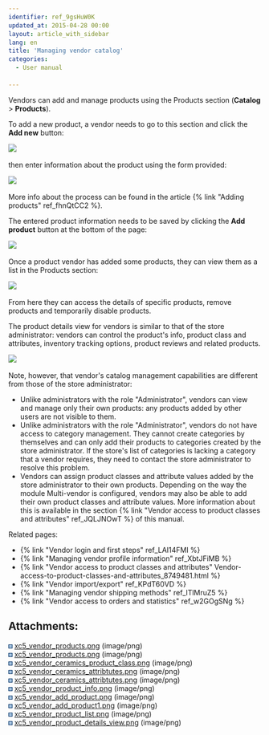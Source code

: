 ```yaml
---
identifier: ref_9gsHuW0K
updated_at: 2015-04-28 00:00
layout: article_with_sidebar
lang: en
title: 'Managing vendor catalog'
categories:
  - User manual

---
```



Vendors can add and manage products using the Products section (**Catalog** > **Products**).

To add a new product, a vendor needs to go to this section and click the **Add new** button:

![]({{site.baseurl}}/attachments/8749388/8716908.png?effects=drop-shadow)

then enter information about the product using the form provided:

![]({{site.baseurl}}/attachments/8749388/8717030.png?effects=drop-shadow)

More info about the process can be found in the article {% link "Adding products" ref_fhnQtCC2 %}. 

The entered product information needs to be saved by clicking the **Add product** button at the bottom of the page:

![]({{site.baseurl}}/attachments/8749388/8717031.png?effects=drop-shadow)

Once a product vendor has added some products, they can view them as a list in the Products section:

![]({{site.baseurl}}/attachments/8749388/8717111.png?effects=drop-shadow)

From here they can access the details of specific products, remove products and temporarily disable products. 

The product details view for vendors is similar to that of the store administrator: vendors can control the product's info, product class and attributes, inventory tracking options, product reviews and related products.

![]({{site.baseurl}}/attachments/8749388/8717120.png?effects=drop-shadow)

Note, however, that vendor's catalog management capabilities are different from those of the store administrator:

*   Unlike administrators with the role "Administrator", vendors can view and manage only their own products: any products added by other users are not visible to them.
*   Unlike administrators with the role "Administrator", vendors do not have access to category management. They cannot create categories by themselves and can only add their products to categories created by the store administrator. If the store's list of categories is lacking a category that a vendor requires, they need to contact the store administrator to resolve this problem.
*   Vendors can assign product classes and attribute values added by the store administrator to their own products. Depending on the way the module Multi-vendor is configured, vendors may also be able to add their own product classes and attribute values. More information about this is available in the section {% link "Vendor access to product classes and attributes" ref_JQLJNOwT %} of this manual.

Related pages:

*   {% link "Vendor login and first steps" ref_LAI14FMl %}
*   {% link "Managing vendor profile information" ref_XbtJFiMB %}
*   {% link "Vendor access to product classes and attributes" Vendor-access-to-product-classes-and-attributes_8749481.html %}
*   {% link "Vendor import/export" ref_KPdT60VD %}
*   {% link "Managing vendor shipping methods" ref_lTlMruZ5 %}
*   {% link "Vendor access to orders and statistics" ref_w2GOgSNg %}

## Attachments:

![](images/icons/bullet_blue.gif) [xc5_vendor_products.png]({{site.baseurl}}/attachments/8749388/8716910.png) (image/png)  
![](images/icons/bullet_blue.gif) [xc5_vendor_products.png]({{site.baseurl}}/attachments/8749388/8716908.png) (image/png)  
![](images/icons/bullet_blue.gif) [xc5_vendor_ceramics_product_class.png]({{site.baseurl}}/attachments/8749388/8717005.png) (image/png)  
![](images/icons/bullet_blue.gif) [xc5_vendor_ceramics_attribtutes.png]({{site.baseurl}}/attachments/8749388/8717007.png) (image/png)  
![](images/icons/bullet_blue.gif) [xc5_vendor_ceramics_attribtutes.png]({{site.baseurl}}/attachments/8749388/8717006.png) (image/png)  
![](images/icons/bullet_blue.gif) [xc5_vendor_product_info.png]({{site.baseurl}}/attachments/8749388/8717029.png) (image/png)  
![](images/icons/bullet_blue.gif) [xc5_vendor_add_product.png]({{site.baseurl}}/attachments/8749388/8717030.png) (image/png)  
![](images/icons/bullet_blue.gif) [xc5_vendor_add_product1.png]({{site.baseurl}}/attachments/8749388/8717031.png) (image/png)  
![](images/icons/bullet_blue.gif) [xc5_vendor_product_list.png]({{site.baseurl}}/attachments/8749388/8717111.png) (image/png)  
![](images/icons/bullet_blue.gif) [xc5_vendor_product_details_view.png]({{site.baseurl}}/attachments/8749388/8717120.png) (image/png)